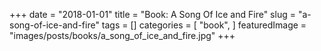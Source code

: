 +++
date = "2018-01-01"
title = "Book: A Song Of Ice and Fire"
slug = "a-song-of-ice-and-fire"
tags = []
categories = [
    "book",
]
featuredImage = "images/posts/books/a_song_of_ice_and_fire.jpg"
+++


